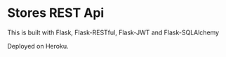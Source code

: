 # Stores REST Api

This is built with Flask, Flask-RESTful, Flask-JWT and Flask-SQLAlchemy 

Deployed on Heroku.
